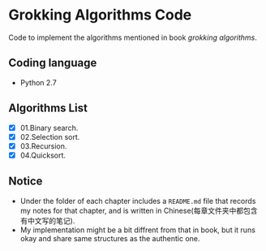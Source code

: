 # Grokking Algorithms Code
Code to implement the algorithms mentioned in book *grokking algorithms*.

## Coding language
- Python 2.7

## Algorithms List
- [x] 01.Binary search.
- [x] 02.Selection sort.
- [x] 03.Recursion.
- [x] 04.Quicksort.

## Notice
- Under the folder of each chapter includes a `README.md` file that records my notes for that chapter, and is written in Chinese(每章文件夹中都包含有中文写的笔记).
- My implementation might be a bit diffrent from that in book, but it runs okay and share same structures as the authentic one.
